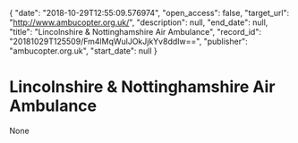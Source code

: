 {
  "date": "2018-10-29T12:55:09.576974", 
  "open_access": false, 
  "target_url": "http://www.ambucopter.org.uk/", 
  "description": null, 
  "end_date": null, 
  "title": "Lincolnshire & Nottinghamshire Air Ambulance", 
  "record_id": "20181029T125509/Fm4lMqWulJOkJjkYv8ddIw==", 
  "publisher": "ambucopter.org.uk", 
  "start_date": null
}

# Lincolnshire & Nottinghamshire Air Ambulance

None